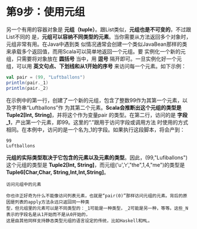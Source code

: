 第9步：使用元组
================================================================================
另一个有用的容器对象是 **元组（tuple）**。跟List类似，**元组也是不可变的**，不过跟List不同的
是，**元组可以容纳不同类型的元素**。当你需要从方法返回多个对象时，元组非常有用。在Java中遇到类
似情况通常会创建一个类似JavaBean那样的类来承载多个返回值，而用Scala可以简单地返回一个元组。要
实例化一个新的元组，只需要将对象放在 **圆括号** 当中，用 **逗号** 隔开即可。一旦实例化好一个元
组，可以用 **英文句点、下划线和从1开始的序号** 来访问每一个元素。如下示例：
```scala
val pair = (99, "Luftballons")
println(pair._1)
println(pair._2)
```
在示例中的第一行，创建了一个新的元组，包含了整数99作为其第一个元素，以及字符串“Luftballons”作
为其第二个元素。**Scala会推断出这个元组的类型是Tuple2[Int, String]**，并将这个作为变量pair
的类型。在第二行，访问的是 **字段_1**，产出第一个元素，即99。这里的“.”跟用于访问字段或调用方法
时使用的方式相同。在本例中，访问的是一个名为_1的字段。如果执行这段脚本，将会产到：
```
99
Luftballons
```
**元组的实际类型取决于它包含的元素以及元素的类型**。因此，(99,"Lufiballons")这个元组的类型是
**Tuple2[Int, String]**，而元组('u','r',"the",1,4,"me")的类型是 **Tuple6[Char,Char,
String,Int,Int,String]**。

```
访问元组中的元素

你也许正好奇为什么不能像访问列表元素，也就是“pair(0)”那样访问元组的元素。背后的原因是列表的apply方法永远只返回同一种类
型，但元组里的元素可以是不同类型的：_1可能是一种类型，_2可能是另一种，等等。这些_N表示的字段名是从1开始而不是从0开始的，
这是由其他同样支持静态类型元组的语言设定的传统，比如Haskell和ML。
```
